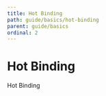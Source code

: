 ```yaml
---
title: Hot Binding
path: guide/basics/hot-binding
parent: guide/basics
ordinal: 2
---
```

# Hot Binding

Hot Binding
<div pbl-example-view="pbl-hot-binding-example"></div>
